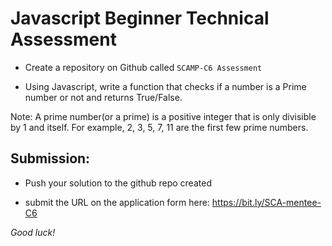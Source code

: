 # Javascript Beginner Technical Assessment  

- Create a repository on Github called ``SCAMP-C6 Assessment``

- Using Javascript, write a function that checks if a number is a Prime number or not and returns True/False.

Note: A prime number(or a prime) is a positive integer that is only divisible by 1 and itself. For example, 2, 3, 5, 7, 11 are the first few prime numbers.

## Submission: 

- Push your solution to the github repo created

- submit the URL on the application form here: https://bit.ly/SCA-mentee-C6

*Good luck!*
